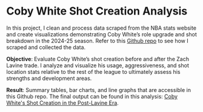 # Coby White Shot Creation Analysis
In this project, I clean and process data scraped from the NBA stats website and create visualizations demonstrating Coby White’s role upgrade and shot breakdown in the 2024-25 season. Refer to this [Github repo](https://github.com/maezellemillan/nba-data-collection-2023-2025/tree/main) to see how I scraped and collected the data.

**Objective**: Evaluate Coby White’s shot creation before and after the Zach Lavine trade. I analyze and visualize his usage, aggressiveness, and shot location stats relative to the rest of the league to ultimately assess his strengths and development areas.

**Result**: Summary tables, bar charts, and line graphs that are accessible in this Github repo. The final output can be found in this analysis: [Coby White's Shot Creation in the Post-Lavine Era](https://medium.com/@maezellemillan_87186/coby-whites-shot-creation-in-the-post-lavine-era-98fca6c22f16).
